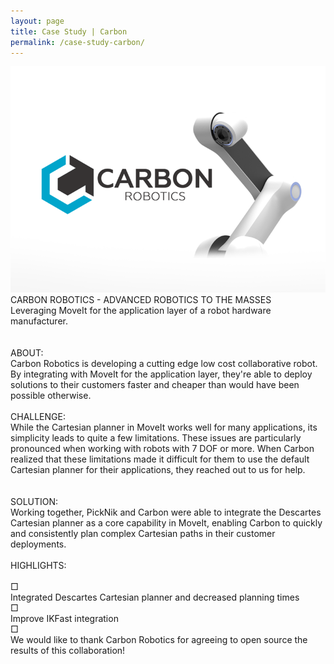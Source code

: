 ```yaml
---
layout: page
title: Case Study | Carbon
permalink: /case-study-carbon/
---
```


<div class="projects">
    <div class="recRow">
        <div class="recColL">
            <div class="recPad">
                <img class="pHolder" src="../images/carbon-cs.png">
                <div class="pTitle">CARBON ROBOTICS -​ ​ADVANCED ROBOTICS TO THE MASSES</div>
                <div class="pText">
                    <div class="ital">Leveraging MoveIt for the application layer of a robot hardware manufacturer.</div>
                    <br><br>
                    <div class="pTitle2">ABOUT:</div> Carbon Robotics is developing a cutting edge low cost collaborative robot. By integrating with MoveIt for the application layer, they're able to deploy solutions to their customers faster and cheaper than would have been possible otherwise.
                    <br><br>
                    <div class="pTitle2">CHALLENGE:</div> While the Cartesian planner in MoveIt works well for many applications, its simplicity leads to quite a few limitations. These issues are particularly pronounced when working with robots with 7 DOF or more. When Carbon realized that these limitations made it difficult for them to use the default Cartesian planner for their applications, they reached out to us for help.<br><br><br>
                    <div class="pTitle2">SOLUTION:</div> Working together, PickNik and Carbon were able to integrate the Descartes Cartesian planner as a core capability in MoveIt, enabling Carbon to quickly and consistently plan complex Cartesian paths in their customer deployments.<br><br>
                    <div class="pTitle2">HIGHLIGHTS:</div><br>
                    <div class="bullet">&#9633;</div> Integrated Descartes Cartesian planner and decreased planning times<br>
                    <div class="bullet">&#9633;</div> Improve IKFast integration<br>
                    <div class="bullet">&#9633;</div> We would like to thank Carbon Robotics for agreeing to open source the results of this collaboration!<br>
                <br><br>
            </div>
        </div>
    </div>
</div>
